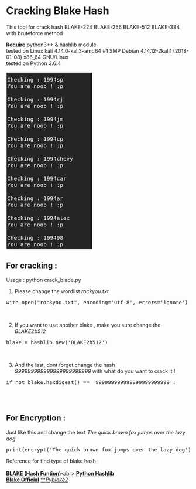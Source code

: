 # Cracking Blake Hash
This tool for crack hash BLAKE-224 BLAKE-256 BLAKE-512 BLAKE-384 with bruteforce method

<b>Require</b> python3++ & hashlib module</br>
tested on Linux kali 4.14.0-kali3-amd64 #1 SMP Debian 4.14.12-2kali1 (2018-01-08) x86_64 GNU/Linux </br>
tested on Python 3.6.4</br></br>
![Markdown Here logo](https://github.com/mirfansulaiman/Cracking-Blake-Hash/blob/master/Capture.PNG)
## For cracking : 
Usage : python crack_blade.py</br>
1. Please change the wordlist <i>rockyou.txt</i>
<pre>
with open("rockyou.txt", encoding='utf-8', errors='ignore') as infile:
</pre></br>
2. If you want to use another blake , make you sure change the <i>BLAKE2b512</i></br>
<pre>
blake = hashlib.new('BLAKE2b512')
</pre></br>
3. And the last, dont forget change the hash <i>999999999999999999999999</i> with what do you want to crack it ! </br>
<pre>
if not blake.hexdigest() == '999999999999999999999999':
</pre></br></br>
## For Encryption :
Just like this and change the text <i>The quick brown fox jumps over the lazy dog</i></br>
<pre>print(encrypt('The quick brown fox jumps over the lazy dog'))</pre>

Reference for find type of blake hash : </br></br>
[**BLAKE (Hash Funtion)**](https://en.wikipedia.org/wiki/BLAKE_(hash_function))</br>
[**Python Hashlib**](https://docs.python.org/3/library/hashlib.html)<br>
[**Blake Official**](https://github.com/BLAKE2/BLAKE2)
[***Pyblake2*](https://pythonhosted.org/pyblake2/)
